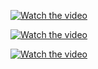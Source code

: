 [![Watch the video]([](https://imgur.com/a/3QBhG9u))](https://www.youtube.com/watch?v=-BHTD4_PuNQ)

[![Watch the video](https://i.imgur.com/vKb2F1B.png)](https://youtu.be/vt5fpE0bzSY)

[![Watch the video](https://i.imgur.com/vKb2F1B.png)](https://youtu.be/vt5fpE0bzSY)
